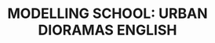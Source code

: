 ---
layout: product
title: "MODELLING SCHOOL: URBAN DIORAMAS ENGLISH"
price: "2800" 
desc: "Knjiga"
img_path: "/assets/img/A.MIG-6215.webp"
brand: "AMMO"
available: true
special_offer: false
new: false
soon: false
cat: "090000"
subcat: "090100"
subsubcat: "090101"
sifra: "A.MIG-6215"
popular: true
spec: false
---